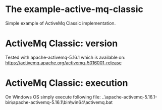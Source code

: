 # The example-active-mq-classic
Simple example of ActiveMq Classic implementation.

# ActiveMq Classic: version
Tested with apache-activemq-5.16.1 which is available on: https://activemq.apache.org/activemq-5016001-release

# ActiveMq Classic: execution
On Windows OS simply execute following file: ..\apache-activemq-5.16.1-bin\apache-activemq-5.16.1\bin\win64\activemq.bat
